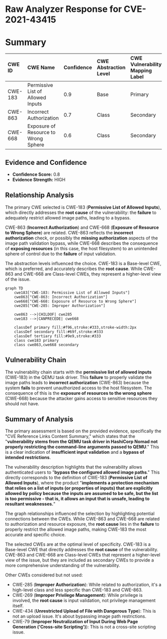 # Raw Analyzer Response for CVE-2021-43415

# Summary
| CWE ID  | CWE Name                                                                   | Confidence | CWE Abstraction Level | CWE Vulnerability Mapping Label | CWE-Vulnerability Mapping Notes |
| :-------- | :------------------------------------------------------------------------- | :--------- | :---------------------- | :------------------------------ | :------------------------------ |
| CWE-183   | Permissive List of Allowed Inputs                                          | 0.9        | Base                    | Primary                         | Allowed                       |
| CWE-863   | Incorrect Authorization                                                  | 0.7        | Class                   | Secondary                       | Allowed-with-Review           |
| CWE-668   | Exposure of Resource to Wrong Sphere                                       | 0.6        | Class                   | Secondary                       | Discouraged                    |

## Evidence and Confidence

*   **Confidence Score:** 0.8
*   **Evidence Strength:** HIGH

## Relationship Analysis
The primary CWE selected is CWE-183 (**Permissive List of Allowed Inputs**), which directly addresses the **root cause** of the vulnerability: the **failure** to adequately restrict allowed image paths, leading to a bypass.

CWE-863 (**Incorrect Authorization**) and CWE-668 (**Exposure of Resource to Wrong Sphere**) are related. CWE-863 reflects the **incorrect authorization** check, or possibly the **missing authorization** aspects of the image path validation bypass, while CWE-668 describes the consequence of **exposing resources** (in this case, the host filesystem) to an unintended sphere of control due to the **failure** of input validation.

The abstraction levels influenced the choice. CWE-183 is a Base-level CWE, which is preferred, and accurately describes the **root cause**. While CWE-863 and CWE-668 are Class-level CWEs, they represent a higher-level view of the issue.

```mermaid
graph TD
    cwe183["CWE-183: Permissive List of Allowed Inputs"]
    cwe863["CWE-863: Incorrect Authorization"]
    cwe668["CWE-668: Exposure of Resource to Wrong Sphere"]
    cwe285["CWE-285: Improper Authorization"]

    cwe863 -->|CHILDOF| cwe285
    cwe183 -->|CANPRECEDE| cwe668

    classDef primary fill:#f96,stroke:#333,stroke-width:2px
    classDef secondary fill:#69f,stroke:#333
    classDef tertiary fill:#9e9,stroke:#333
    class cwe183 primary
    class cwe863,cwe668 secondary
```

## Vulnerability Chain
The vulnerability chain starts with the **permissive list of allowed inputs** (CWE-183) in the QEMU task driver. This **failure** to properly validate the image paths leads to **incorrect authorization** (CWE-863) because the system **fails** to prevent unauthorized access to the host filesystem. The consequence of this is the **exposure of resources to the wrong sphere** (CWE-668) because the attacker gains access to sensitive resources they should not have.

## Summary of Analysis
The primary assessment is based on the provided evidence, specifically the "CVE Reference Links Content Summary," which states that the "**vulnerability stems from the QEMU task driver in HashiCorp Nomad not properly restricting the command-line arguments passed to QEMU**." This is a clear indication of **insufficient input validation** and a **bypass of intended restrictions**.

The vulnerability description highlights that the vulnerability allows authenticated users to "**bypass the configured allowed image paths**." This directly corresponds to the definition of CWE-183 (**Permissive List of Allowed Inputs**), where the product "**implements a protection mechanism that relies on a list of inputs (or properties of inputs) that are explicitly allowed by policy because the inputs are assumed to be safe, but the list is too permissive - that is, it allows an input that is unsafe, leading to resultant weaknesses.**"

The graph relationships influenced the selection by highlighting potential connections between the CWEs. While CWE-863 and CWE-668 are related to authorization and resource exposure, the **root cause** lies in the **failure** to properly restrict the allowed image paths, making CWE-183 the most accurate and specific choice.

The selected CWEs are at the optimal level of specificity. CWE-183 is a Base-level CWE that directly addresses the **root cause** of the vulnerability. CWE-863 and CWE-668 are Class-level CWEs that represent a higher-level view of the issue, but they are included as secondary CWEs to provide a more comprehensive understanding of the vulnerability.

Other CWEs considered but not used:

*   CWE-285 (**Improper Authorization**): While related to authorization, it's a high-level class and less specific than CWE-183 and CWE-863.
*   CWE-269 (**Improper Privilege Management**): While privilege is involved, the **root cause** is input validation, not privilege management itself.
*   CWE-434 (**Unrestricted Upload of File with Dangerous Type**): This is not an upload issue. It's about bypassing image path restrictions.
*   CWE-79 (**Improper Neutralization of Input During Web Page Generation ('Cross-site Scripting')**): This is not a cross-site scripting issue.